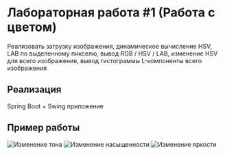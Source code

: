 # Лабораторная работа #1 (Работа с цветом)

Реализовать загрузку изображения, динамическое вычисление HSV, LAB по выделенному пикселю, вывод RGB / HSV / LAB, изменение HSV для всего изображения, вывод гистограммы L-компоненты всего изображения

## Реализация
Spring Boot + Swing приложение

## Пример работы
![](https://github.com/beryanow/computer_vision_labs/blob/master/Lab_1%20(Color%20Manipulation)/screenshots/Снимок%20экрана%202020-09-16%20в%2016.53.53.png?raw=true "Изменение тона")
![](https://github.com/beryanow/computer_vision_labs/blob/master/Lab_1%20(Color%20Manipulation)/screenshots/Снимок%20экрана%202020-09-16%20в%2016.53.59.png?raw=true "Изменение насыщенности")
![](https://github.com/beryanow/computer_vision_labs/blob/master/Lab_1%20(Color%20Manipulation)/screenshots/Снимок%20экрана%202020-09-16%20в%2016.54.14.png?raw=true "Изменение яркости")
